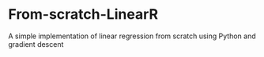 # From-scratch-LinearR
A simple implementation of linear regression from scratch using Python and gradient descent
